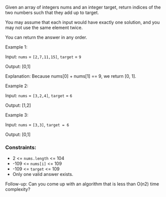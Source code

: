 Given an array of integers nums and an integer target, return indices of the two numbers such that they add up to target.

You may assume that each input would have exactly one solution, and you may not use the same element twice.

You can return the answer in any order.



Example 1:

Input: `nums` = `[2,7,11,15]`, `target` = `9`

Output: [0,1]

Explanation: Because nums[0] + nums[1] == 9, we return [0, 1].

Example 2:

Input: `nums` = `[3,2,4]`, `target` = `6`

Output: [1,2]

Example 3:

Input: `nums` = `[3,3]`, `target = 6`

Output: [0,1]


### Constraints:

* 2 <= `nums.length` <= 104
* -109 <= `nums[i]` <= 109
* -109 <= `target` <= 109
* Only one valid answer exists.


Follow-up: Can you come up with an algorithm that is less than O(n2) time complexity?